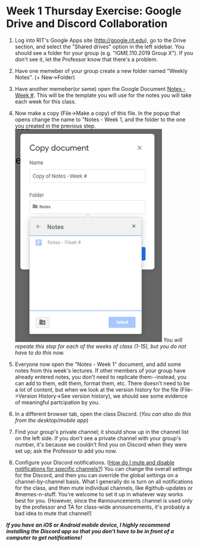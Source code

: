 # Week 1 Thursday Exercise: Google Drive and Discord Collaboration

1.  Log into RIT's Google Apps site (<http://google.rit.edu>), go to the Drive section, and select the "Shared drives" option in the left sidebar. You should see a folder for your group (e.g. "IGME.110.2019 Group X"). If you don't see it, let the Professor know that there's a problem.

2.  Have one memeber of your group create a new folder named "Weekly Notes". (+ New->Folder)

3.  Have another memeber(or same) open the Google Document [Notes - Week #](https://drive.google.com/open?id=1bliPxbg24g7vYnL36EveP9gx89ukAj6kT9Lb-G1Qujk). This will be the template you will use for the notes you will take each week for this class.

4.  Now make a copy (File->Make a copy) of this file. In the popup that opens change the name to "Notes - Week 1, and the folder to the one you created in the previous step.![Google Copy Folder](GoogleCopyFolder.png)
    _You will repeate this step for each of the weeks of class (1-15), but you do not have to do this now._

5.  Everyone now open the "Notes - Week 1" document, and add some notes from this week's lectures. If other members of your group have already entered notes, you don't need to replicate them--instead, you can add to them, edit them, format them, etc. There doesn't need to be a lot of content, but when we look at the version history for the file (File->Version History->See version history), we should see some evidence of meaningful partcipation by you.

6.  In a different browser tab, open the class Discord. (_You can also do this from the desktop/mobile app_)

7.  Find your group's private channel; it should show up in the channel list on the left side. If you don't see a private channel with your group's number, it's because we couldn't find you on Discord when they were set up; ask the Professor to add you now.

8.  Configure your Discord notifications. ([How do I mute and disable notifications for specific channels?](https://support.discordapp.com/hc/en-us/articles/209791877-How-do-I-mute-and-disable-notifications-for-specific-channels-)) You can change the overall settings for the Discord, and then you can override the global settings on a channel-by-channel basis. What I generally do is turn on all notifications for the class, and then mute individual channels, like #github-updates or #memes-n-stuff. You're welcome to set it up in whatever way works best for you. (However, since the #announcements channel is used only by the professor and TA for class-wide announcements, it's probably a bad idea to mute that channel!)

**_If you have an iOS or Android mobile device, I highly recommend installing the Discord app so that you don't have to be in front of a computer to get notifications!_**
